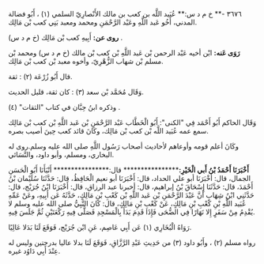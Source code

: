 ٣٦٧٦ -** خ م د س:** عُبَيد اللَّه بن كعب بن مالك الأَنْصارِيّ السلمي (١) ، أَبُو فضالة المدني، أَخُو عَبد اللَّهِ وعَبْد الرَّحْمَنِ ومحمد ومعبد بَنِي كعب بْن مَالِك.

**روى عن:** أَبِيهِ كعب بْن مَالِك (خ م د س) .

**رَوَى عَنه:** ابْن أخيه عَبْد الرحمن بْن عَبد اللَّهِ بْن كعب بْن مالك (خ م د س) ومحمد بْن مسلم بْن شهاب الزُّهْرِيّ، وأخوه معبد بْن كعب بْن مَالِك.

قال أَبُو زُرْعَة (٢) : ثقة.

وَقَال مُحَمَّد بْن سعد (٣) : كان ثقة، قليل الحديث.

وذكره ابنُ حِبَّان في كتاب "الثقات" (٤) .

وَقَال الحاكم أَبُو أَحْمَد فِي "الكنى": أَبُو الْخَطَّاب عَبْد الرَّحْمَنِ بْن عَبد اللَّهِ بْن كعب بْن مَالِك سمع عمه عُبَيد اللَّه بْن كعب بْن مَالِك، وكَانَ قائد كعب حِينَ أصيب بصره.

وكَانَ أعلم قومه وأوعاهم لأحاديث أصحاب رَسُول اللَّهِ صلى الله عليه وسلم.روى له البخاري، ومسلم، وأبو داود، والنَّسَائي.

**أَخْبَرَنَا أَحْمَدُ بْنُ أَبي الْخَيْرِ:****************** قال:**************** أَنْبَأَنَا أَبُو الْحَسَنِ الجمال، قال: أَخْبَرَنَا أبو علي الحداد، قال: أَخْبَرَنَا أبو نعيم الْحَافِظُ، قال: حَدَّثَنَا سُلَيْمان بْنُ أَحْمَدَ، قال: حَدَّثَنَا إِسْحَاقَ بْنُ إبراهيم، قال: أخبرنا عبد الرزاق، قال: أَخْبَرَنَا ابْنُ جُرَيْج، قال: حَدَّثَنِي ابْنُ شِهَابٍ أَنَّ عَبْدَ الرَّحْمَنِ بْن عَبد اللَّهِ بْن كَعْبِ بْنِ مَالِكٍ، حَدَّثَهُ عَن أَبِيهِ، وعَنْ عَمِّهِ عُبَيد اللَّهِ بْنِ كَعْبِ بْنِ مَالِكٍ، عَنْ كَعْبِ بْنِ مَالِكٍ، قال: كَانَ النَّبِيُّ صلى الله عليه وسلم لا يُقْدِمُ مِنْ سَفَرٍ إِلا نَهَارًا فِي الضُّحَى فَإِذَا قَدِمَ بَدَأَ بِالْمَسْجِدِ فَصَلَّى فِيهِ رَكْعَتَيْنِ ثُمَّ جَلَسَ فِيهِ.

رَوَاهُ الْبُخَارِي (١) عَن أَبِي عَاصِم، عَنِ ابْن جُرَيْج، فَوَقَعَ لَنَا بَدَلا عَالِيًا.

رواه مسلم (٢) ، وأَبُو داود (٣) من حَدِيثِ عَبْدِ الرَّزَّاقِ، فَوَقَعَ لَنَا بدلا عاليا بدرجتين وليس له عِنْدَ أَبِي دَاوُد غيره.
